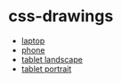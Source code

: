 # css-drawings

- [laptop](https://domkoscielak.github.io/css-drawings/laptop/)
- [phone](https://domkoscielak.github.io/css-drawings/phone/)
- [tablet landscape](https://domkoscielak.github.io/css-drawings/tablet-landscape/)
- [tablet portrait](https://domkoscielak.github.io/css-drawings/tablet-portrait/)
